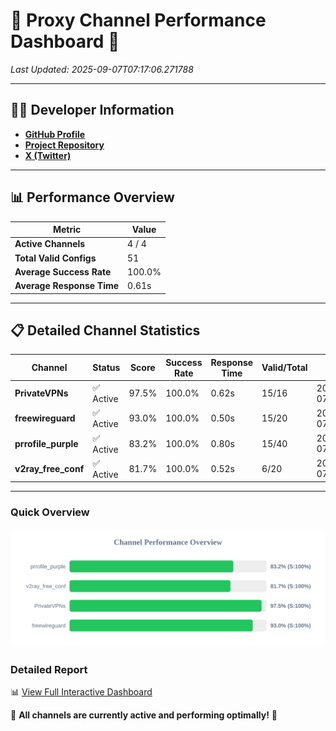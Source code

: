 # 🌟 Proxy Channel Performance Dashboard 🌟

_Last Updated: 2025-09-07T07:17:06.271788_

---

## 👩‍💻 Developer Information

- **[GitHub Profile](https://github.com/4n0nymou3)**  
- **[Project Repository](https://github.com/4n0nymou3/multi-proxy-config-fetcher)**  
- **[X (Twitter)](https://x.com/4n0nymou3)**  

---

## 📊 Performance Overview

| Metric                | Value       |
|-----------------------|-------------|
| **Active Channels**   | 4 / 4       |
| **Total Valid Configs** | 51          |
| **Average Success Rate** | 100.0%      |
| **Average Response Time** | 0.61s       |

---

## 📋 Detailed Channel Statistics

| Channel          | Status     | Score  | Success Rate | Response Time | Valid/Total | Last Success               |
|------------------|------------|--------|--------------|---------------|-------------|----------------------------|
| **PrivateVPNs**  | ✅ Active  | 97.5%  | 100.0% | 0.62s         | 15/16       | 2025-09-07T07:17:05.747386 |
| **freewireguard**  | ✅ Active  | 93.0%  | 100.0% | 0.50s         | 15/20       | 2025-09-07T07:17:06.270157 |
| **prrofile_purple**  | ✅ Active  | 83.2%  | 100.0% | 0.80s         | 15/40       | 2025-09-07T07:17:04.529285 |
| **v2ray_free_conf**  | ✅ Active  | 81.7%  | 100.0% | 0.52s         | 6/20       | 2025-09-07T07:17:05.093421 |

---

### Quick Overview
<div align="center">
  <a href="https://raw.githubusercontent.com/nullluser/NullRepo/refs/heads/main/assets/channel_stats_chart.svg">
    <img src="https://raw.githubusercontent.com/nullluser/NullRepo/refs/heads/main/assets/channel_stats_chart.svg" alt="Source Performance Statistics" width="800">
  </a>
</div>

### Detailed Report
📊 [View Full Interactive Dashboard](https://htmlpreview.github.io/?https://github.com/nullluser/NullRepo/blob/main/assets/performance_report.html)

🎉 **All channels are currently active and performing optimally!** 🎉
